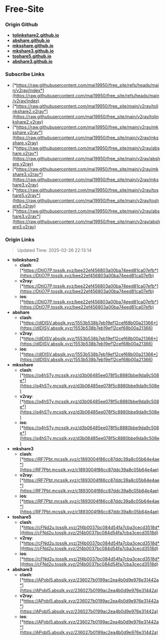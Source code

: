 # Free-Site

### Origin Github

- [**tolinkshare2.github.io**](https://github.com/tolinkshare2/tolinkshare2.github.io)
- [**abshare.github.io**](https://github.com/abshare/abshare.github.io)
- [**mksshare.github.io**](https://github.com/mksshare/mksshare.github.io)
- [**mkshare3.github.io**](https://github.com/mkshare3/mkshare3.github.io)
- [**toshare5.github.io**](https://github.com/toshare5/toshare5.github.io)
- [**abshare3.github.io**](https://github.com/abshare3/abshare3.github.io)

### Subscribe Links

- [*https://raw.githubusercontent.com/mai19950/free_site/refs/heads/main/v2ray/index*](https://raw.githubusercontent.com/mai19950/free_site/refs/heads/main/v2ray/index)
- [*https://raw.githubusercontent.com/mai19950/free_site/main/v2ray/tolinkshare2.v2ray*](https://raw.githubusercontent.com/mai19950/free_site/main/v2ray/tolinkshare2.v2ray)
- [*https://raw.githubusercontent.com/mai19950/free_site/main/v2ray/mksshare.v2ray*](https://raw.githubusercontent.com/mai19950/free_site/main/v2ray/mksshare.v2ray)
- [*https://raw.githubusercontent.com/mai19950/free_site/main/v2ray/abshare.v2ray*](https://raw.githubusercontent.com/mai19950/free_site/main/v2ray/abshare.v2ray)
- [*https://raw.githubusercontent.com/mai19950/free_site/main/v2ray/mkshare3.v2ray*](https://raw.githubusercontent.com/mai19950/free_site/main/v2ray/mkshare3.v2ray)
- [*https://raw.githubusercontent.com/mai19950/free_site/main/v2ray/toshare5.v2ray*](https://raw.githubusercontent.com/mai19950/free_site/main/v2ray/toshare5.v2ray)
- [*https://raw.githubusercontent.com/mai19950/free_site/main/v2ray/abshare3.v2ray*](https://raw.githubusercontent.com/mai19950/free_site/main/v2ray/abshare3.v2ray)

### Origin Links

> Updated Time: 2025-02-26 22:13:14

- **tolinkshare2**
  - **clash**: [*https://DtiO7P.tosslk.xyz/bee22ef456803a00ba74eed81ca07efb*](https://DtiO7P.tosslk.xyz/bee22ef456803a00ba74eed81ca07efb)
  - **v2ray**: [*https://DtiO7P.tosslk.xyz/bee22ef456803a00ba74eed81ca07efb*](https://DtiO7P.tosslk.xyz/bee22ef456803a00ba74eed81ca07efb)
  - **ios**: [*https://DtiO7P.tosslk.xyz/bee22ef456803a00ba74eed81ca07efb*](https://DtiO7P.tosslk.xyz/bee22ef456803a00ba74eed81ca07efb)
- **abshare**
  - **clash**: [*https://dIDlSV.absslk.xyz/1553b538b7eb19ef12cef68b00a21366*](https://dIDlSV.absslk.xyz/1553b538b7eb19ef12cef68b00a21366)
  - **v2ray**: [*https://dIDlSV.absslk.xyz/1553b538b7eb19ef12cef68b00a21366*](https://dIDlSV.absslk.xyz/1553b538b7eb19ef12cef68b00a21366)
  - **ios**: [*https://dIDlSV.absslk.xyz/1553b538b7eb19ef12cef68b00a21366*](https://dIDlSV.absslk.xyz/1553b538b7eb19ef12cef68b00a21366)
- **mksshare**
  - **clash**: [*https://q4hSTy.mcsslk.xyz/d3b06485ee078f5c8880bbe9da9c508e*](https://q4hSTy.mcsslk.xyz/d3b06485ee078f5c8880bbe9da9c508e)
  - **v2ray**: [*https://q4hSTy.mcsslk.xyz/d3b06485ee078f5c8880bbe9da9c508e*](https://q4hSTy.mcsslk.xyz/d3b06485ee078f5c8880bbe9da9c508e)
  - **ios**: [*https://q4hSTy.mcsslk.xyz/d3b06485ee078f5c8880bbe9da9c508e*](https://q4hSTy.mcsslk.xyz/d3b06485ee078f5c8880bbe9da9c508e)
- **mkshare3**
  - **clash**: [*https://RF7Pbt.mcsslk.xyz/c1893004f86cc87ddc39a8c05b64e4ae*](https://RF7Pbt.mcsslk.xyz/c1893004f86cc87ddc39a8c05b64e4ae)
  - **v2ray**: [*https://RF7Pbt.mcsslk.xyz/c1893004f86cc87ddc39a8c05b64e4ae*](https://RF7Pbt.mcsslk.xyz/c1893004f86cc87ddc39a8c05b64e4ae)
  - **ios**: [*https://RF7Pbt.mcsslk.xyz/c1893004f86cc87ddc39a8c05b64e4ae*](https://RF7Pbt.mcsslk.xyz/c1893004f86cc87ddc39a8c05b64e4ae)
- **toshare5**
  - **clash**: [*https://cFNd2u.tosslk.xyz/2f4b0037bc084d54fa7cba3cecd3518d*](https://cFNd2u.tosslk.xyz/2f4b0037bc084d54fa7cba3cecd3518d)
  - **v2ray**: [*https://cFNd2u.tosslk.xyz/2f4b0037bc084d54fa7cba3cecd3518d*](https://cFNd2u.tosslk.xyz/2f4b0037bc084d54fa7cba3cecd3518d)
  - **ios**: [*https://cFNd2u.tosslk.xyz/2f4b0037bc084d54fa7cba3cecd3518d*](https://cFNd2u.tosslk.xyz/2f4b0037bc084d54fa7cba3cecd3518d)
- **abshare3**
  - **clash**: [*https://APobI5.absslk.xyz/236027b0199ac2ea4b0d9e976e31442a*](https://APobI5.absslk.xyz/236027b0199ac2ea4b0d9e976e31442a)
  - **v2ray**: [*https://APobI5.absslk.xyz/236027b0199ac2ea4b0d9e976e31442a*](https://APobI5.absslk.xyz/236027b0199ac2ea4b0d9e976e31442a)
  - **ios**: [*https://APobI5.absslk.xyz/236027b0199ac2ea4b0d9e976e31442a*](https://APobI5.absslk.xyz/236027b0199ac2ea4b0d9e976e31442a)
